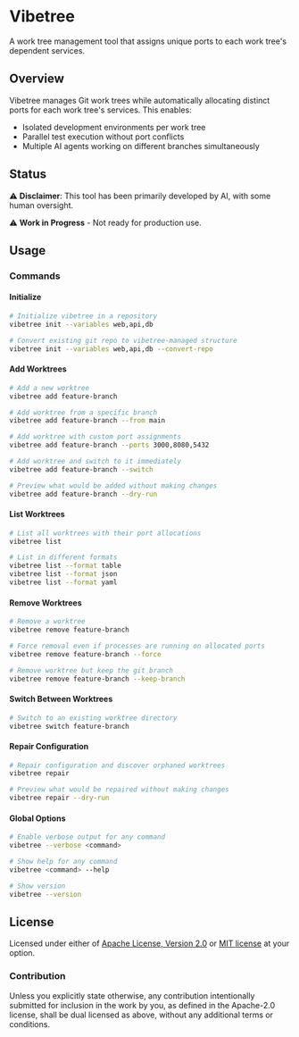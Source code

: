 # Vibetree

A work tree management tool that assigns unique ports to each work tree's dependent services.

## Overview

Vibetree manages Git work trees while automatically allocating distinct ports for each work tree's services. This enables:

- Isolated development environments per work tree
- Parallel test execution without port conflicts
- Multiple AI agents working on different branches simultaneously

## Status

⚠️ **Disclaimer**: This tool has been primarily developed by AI, with some human oversight.

⚠️ **Work in Progress** - Not ready for production use.

## Usage

### Commands

#### Initialize
```bash
# Initialize vibetree in a repository
vibetree init --variables web,api,db

# Convert existing git repo to vibetree-managed structure
vibetree init --variables web,api,db --convert-repo
```

#### Add Worktrees
```bash
# Add a new worktree
vibetree add feature-branch

# Add worktree from a specific branch
vibetree add feature-branch --from main

# Add worktree with custom port assignments
vibetree add feature-branch --ports 3000,8080,5432

# Add worktree and switch to it immediately
vibetree add feature-branch --switch

# Preview what would be added without making changes
vibetree add feature-branch --dry-run
```

#### List Worktrees
```bash
# List all worktrees with their port allocations
vibetree list

# List in different formats
vibetree list --format table
vibetree list --format json
vibetree list --format yaml
```

#### Remove Worktrees
```bash
# Remove a worktree
vibetree remove feature-branch

# Force removal even if processes are running on allocated ports
vibetree remove feature-branch --force

# Remove worktree but keep the git branch
vibetree remove feature-branch --keep-branch
```

#### Switch Between Worktrees
```bash
# Switch to an existing worktree directory
vibetree switch feature-branch
```

#### Repair Configuration
```bash
# Repair configuration and discover orphaned worktrees
vibetree repair

# Preview what would be repaired without making changes
vibetree repair --dry-run
```

#### Global Options
```bash
# Enable verbose output for any command
vibetree --verbose <command>

# Show help for any command
vibetree <command> --help

# Show version
vibetree --version
```

## License

Licensed under either of <a href="LICENSE-APACHE">Apache License, Version
2.0</a> or <a href="LICENSE-MIT">MIT license</a> at your option.

### Contribution

Unless you explicitly state otherwise, any contribution intentionally submitted
for inclusion in the work by you, as defined in the Apache-2.0 license, shall be
dual licensed as above, without any additional terms or conditions.

